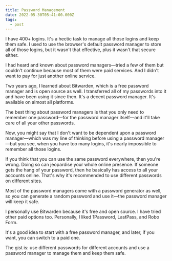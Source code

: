 ```yaml
---
title: Password Management
date: 2022-05-30T05:41:00.000Z
tags:
  - post
---
```


I have 400+ logins. It's a hectic task to manage all those logins and keep them safe. I used to use the browser's default password manager to store all of those logins, but it wasn't that effective, plus it wasn't that secure either.

I had heard and known about password managers—tried a few of them but couldn't continue because most of them were paid services. And I didn't want to pay for just another online service.

Two years ago, I learned about Bitwarden, which is a free password manager and is open source as well. I transferred all of my passwords into it and have been using it since then. It's a decent password manager. It's available on almost all platforms.

The best thing about password managers is that you only need to remember one password—for the password manager itself—and it'll take care of all your other passwords.

Now, you might say that I don't want to be dependent upon a password manager—which was my line of thinking before using a password manager—but you see, when you have too many logins, it's nearly impossible to remember all those logins.

If you think that you can use the same password everywhere, then you're wrong. Doing so can jeopardise your whole online presence. If someone gets the hang of your password, then he basically has access to all your accounts online. That's why it's recommended to use different passwords on different sites.

Most of the password managers come with a password generator as well, so you can generate a random password and use it—the password manager will keep it safe.


I personally use Bitwarden because it's free and open source. I have tried other paid options too. Personally, I liked 1Password, LastPass, and Robo Form.

It's a good idea to start with a free password manager, and later, if you want, you can switch to a paid one.

The gist is: use different passwords for different accounts and use a password manager to manage them and keep them safe.